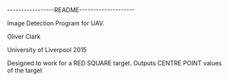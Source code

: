 -----------------README--------------------

Image Detection Program for UAV.

Oliver Clark

University of Liverpool 2015


Designed to work for a RED SQUARE target. Outputs CENTRE POINT values of the target

